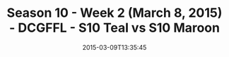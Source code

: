 ---
title: Season 10 - Week 2 (March 8, 2015) - DCGFFL - S10 Teal vs S10 Maroon
teams-score:
- team: _teams/s10-teal.md
  score: 25
- team: _teams/s10-maroon.md
  score: 6
mvp: Dameron Rendell (Teal), Will Chappell (Maroon)
game-ball: N/A
season: 10
week: 2
date: '2015-03-09T13:35:45'
pageid: season-10-week-2-4446-vs-4431
---